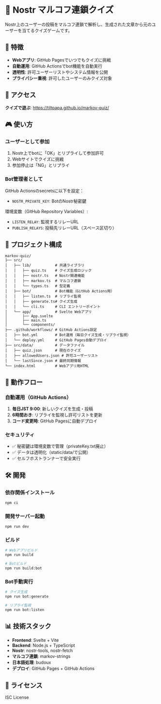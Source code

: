 # 🎯 Nostr マルコフ連鎖クイズ

Nostr上のユーザーの投稿をマルコフ連鎖で解析し、生成された文章から元のユーザーを当てるクイズゲームです。

## 🌟 特徴

- **Webアプリ**: GitHub Pagesでいつでもクイズに挑戦
- **自動運用**: GitHub Actionsでbot機能を自動実行
- **透明性**: 許可ユーザーリストやシステム情報を公開
- **プライバシー重視**: 許可したユーザーのみクイズ対象

## 🚀 アクセス

**クイズで遊ぶ**: https://tiltpapa.github.io/markov-quiz/

## 🎮 使い方

### ユーザーとして参加
1. Nostr上でbotに「OK」とリプライして参加許可
2. Webサイトでクイズに挑戦
3. 参加停止は「NG」とリプライ

### Bot管理者として
GitHub Actionsのsecretsに以下を設定：
- `NOSTR_PRIVATE_KEY`: BotのNostr秘密鍵

環境変数（GitHub Repository Variables）:
- `LISTEN_RELAY`: 監視するリレーURL  
- `PUBLISH_RELAYS`: 投稿先リレーURL（スペース区切り）

## 📁 プロジェクト構成

```
markov-quiz/
├── src/
│   ├── lib/           # 共通ライブラリ
│   │   ├── quiz.ts    # クイズ生成ロジック
│   │   ├── nostr.ts   # Nostr関連機能
│   │   ├── markov.ts  # マルコフ連鎖
│   │   └── types.ts   # 型定義
│   ├── bot/           # Bot機能（GitHub Actions用）
│   │   ├── listen.ts  # リプライ監視
│   │   ├── generate.ts# クイズ生成
│   │   └── cli.ts     # CLI エントリーポイント
│   └── app/           # Svelte Webアプリ
│       ├── App.svelte
│       ├── main.ts
│       └── components/
├── .github/workflows/ # GitHub Actions設定
│   ├── bot.yml        # Bot運用（毎日クイズ生成・リプライ監視）
│   └── deploy.yml     # GitHub Pages自動デプロイ
├── src/data/          # データファイル
│   ├── quiz.json      # 現在のクイズ
│   ├── allowedUsers.json # 許可ユーザーリスト
│   └── lastSince.json # 最終同期情報
└── index.html         # Webアプリ用HTML
```

## 🔄 動作フロー

### 自動運用（GitHub Actions）
1. **毎日JST 9:00**: 新しいクイズを生成・投稿
2. **6時間おき**: リプライを監視し許可リストを更新
3. **コード変更時**: GitHub Pagesに自動デプロイ

### セキュリティ
- ✅ 秘密鍵は環境変数で管理（privateKey.txt廃止）
- ✅ データは透明化（static/data/で公開）
- ✅ セルフホストランナーで安全実行

## 🛠️ 開発

### 依存関係インストール
```bash
npm ci
```

### 開発サーバー起動
```bash
npm run dev
```

### ビルド
```bash
# Webアプリビルド
npm run build

# Botビルド
npm run build:bot
```

### Bot手動実行
```bash
# クイズ生成
npm run bot:generate

# リプライ監視
npm run bot:listen
```

## 📊 技術スタック

- **Frontend**: Svelte + Vite
- **Backend**: Node.js + TypeScript
- **Nostr**: nostr-tools, nostr-fetch
- **マルコフ連鎖**: markov-strings
- **日本語処理**: budoux
- **デプロイ**: GitHub Pages + GitHub Actions

## 📝 ライセンス

ISC License